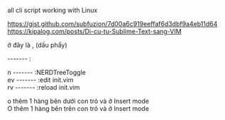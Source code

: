 all cli script working with Linux       

https://gist.github.com/subfuzion/7d00a6c919eeffaf6d3dbf9a4eb11d64      
https://kipalog.com/posts/Di-cu-tu-Sublime-Text-sang-VIM        

<leader> ở đây là , (dấu phẩy)

<leader>  ------- :     

<leader>n   ------- :NERDTreeToggle     
<leader>ev  ------- :edit init.vim      
<leader>rv  ------- :reload init.vim        


o       thêm 1 hàng bên dưới con trỏ và ở Insert mode       
O       thêm 1 hàng bên trên con trỏ và ở Insert mode       
       

